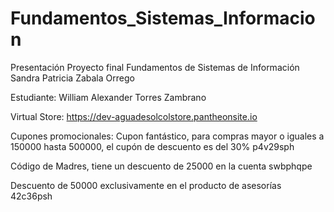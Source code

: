 # Fundamentos_Sistemas_Informacion
Presentación Proyecto final 
Fundamentos de Sistemas de Información
Sandra Patricia Zabala Orrego

Estudiante: William Alexander Torres Zambrano

Virtual Store: https://dev-aguadesolcolstore.pantheonsite.io

Cupones promocionales:
Cupon fantástico, para compras mayor o iguales a 150000 hasta 500000, el cupón de descuento es del 30%
p4v29sph

Código de Madres, tiene un descuento de 25000 en la cuenta
swbphqpe

Descuento de 50000 exclusivamente en el producto de asesorías
42c36psh
